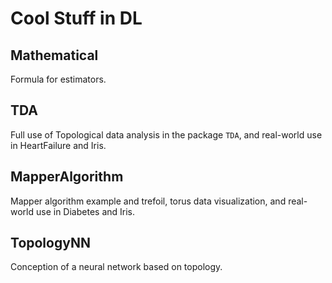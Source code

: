 # Cool Stuff in DL

## Mathematical
Formula for estimators.

## TDA
Full use of Topological data analysis in the package `TDA`, and real-world use in HeartFailure and Iris.

## MapperAlgorithm
Mapper algorithm example and trefoil, torus data visualization, and real-world use in Diabetes and Iris.

## TopologyNN
Conception of a neural network based on topology.
